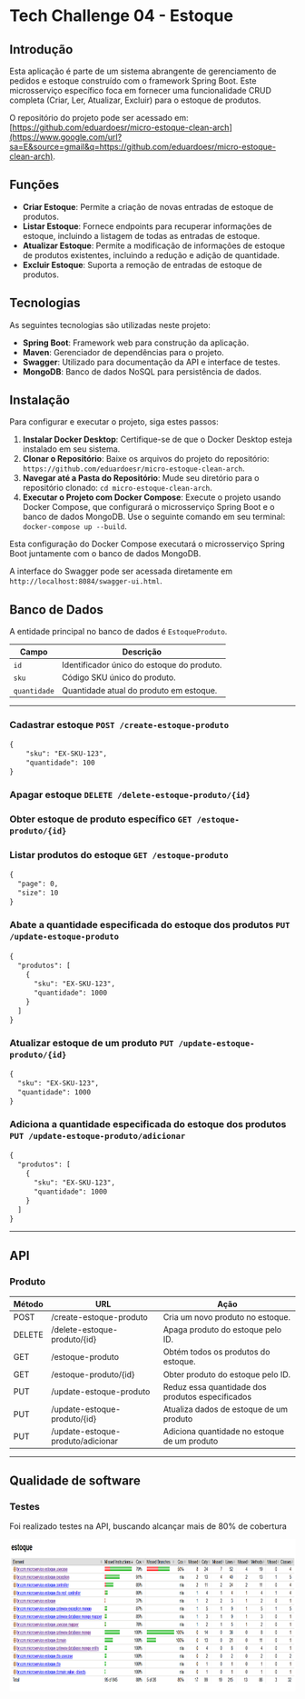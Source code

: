 # Tech Challenge 04 - Estoque

## Introdução

Esta aplicação é parte de um sistema abrangente de gerenciamento de pedidos e estoque construído com o framework Spring Boot. Este microsserviço específico foca em fornecer uma funcionalidade CRUD completa (Criar, Ler, Atualizar, Excluir) para o estoque de produtos.

O repositório do projeto pode ser acessado em: [https://github.com/eduardoesr/micro-estoque-clean-arch](https://www.google.com/url?sa=E&source=gmail&q=https://github.com/eduardoesr/micro-estoque-clean-arch).

## Funções

* **Criar Estoque**: Permite a criação de novas entradas de estoque de produtos.
* **Listar Estoque**: Fornece endpoints para recuperar informações de estoque, incluindo a listagem de todas as entradas de estoque.
* **Atualizar Estoque**: Permite a modificação de informações de estoque de produtos existentes, incluindo a redução e adição de quantidade.
* **Excluir Estoque**: Suporta a remoção de entradas de estoque de produtos.

## Tecnologias

As seguintes tecnologias são utilizadas neste projeto:

* **Spring Boot**: Framework web para construção da aplicação.
* **Maven**: Gerenciador de dependências para o projeto.
* **Swagger**: Utilizado para documentação da API e interface de testes.
* **MongoDB**: Banco de dados NoSQL para persistência de dados.

## Instalação

Para configurar e executar o projeto, siga estes passos:

1.  **Instalar Docker Desktop**: Certifique-se de que o Docker Desktop esteja instalado em seu sistema.
2.  **Clonar o Repositório**: Baixe os arquivos do projeto do repositório: `https://github.com/eduardoesr/micro-estoque-clean-arch`.
3.  **Navegar até a Pasta do Repositório**: Mude seu diretório para o repositório clonado: `cd micro-estoque-clean-arch`.
4.  **Executar o Projeto com Docker Compose**: Execute o projeto usando Docker Compose, que configurará o microsserviço Spring Boot e o banco de dados MongoDB. Use o seguinte comando em seu terminal: `docker-compose up --build`.

Esta configuração do Docker Compose executará o microsserviço Spring Boot juntamente com o banco de dados MongoDB.

A interface do Swagger pode ser acessada diretamente em `http://localhost:8084/swagger-ui.html`.

## Banco de Dados

A entidade principal no banco de dados é `EstoqueProduto`.

| Campo      | Descrição                                  |
|------------|--------------------------------------------|
| `id`       | Identificador único do estoque do produto. |
| `sku`      | Código SKU único do produto.               |
| `quantidade` | Quantidade atual do produto em estoque.    |

***

### Cadastrar estoque `POST /create-estoque-produto`
```
{
    "sku": "EX-SKU-123",
    "quantidade": 100
}
```

### Apagar estoque `DELETE /delete-estoque-produto/{id}`

### Obter estoque de produto específico `GET /estoque-produto/{id}`

### Listar produtos do estoque `GET /estoque-produto`
```
{
  "page": 0,
  "size": 10
}
```

### Abate a quantidade especificada do estoque dos produtos `PUT /update-estoque-produto`
```
{
  "produtos": [
    {
      "sku": "EX-SKU-123",
      "quantidade": 1000
    }
  ]
}
```

### Atualizar estoque de um produto `PUT /update-estoque-produto/{id}`
```
{
  "sku": "EX-SKU-123",
  "quantidade": 1000
}
```

### Adiciona a quantidade especificada do estoque dos produtos `PUT /update-estoque-produto/adicionar`
```
{
  "produtos": [
    {
      "sku": "EX-SKU-123",
      "quantidade": 1000
    }
  ]
}
```
***

## API

### Produto

| Método  | URL                            | Ação                                                        |
|---------|--------------------------------|-------------------------------------------------------------|
| POST    | /create-estoque-produto                | Cria um novo produto no estoque.                                       |
| DELETE  | /delete-estoque-produto/{id}           | Apaga produto do estoque pelo ID.                                      |
| GET     | /estoque-produto                       | Obtém todos os produtos do estoque.                                    |
| GET     | /estoque-produto/{id}                  | Obter produto do estoque pelo ID.                                      |
| PUT     | /update-estoque-produto                | Reduz essa quantidade dos produtos especificados                             |
| PUT     | /update-estoque-produto/{id}                | Atualiza dados de estoque de um produto                             |
| PUT     | /update-estoque-produto/adicionar                | Adiciona quantidade no estoque de um produto                             |

***

## Qualidade de software

### Testes

Foi realizado testes na API, buscando alcançar mais de 80% de cobertura

<div align="center">
    <img src="src/main/resources/img/teste.png" width="1466px" height="268px">
</div>
